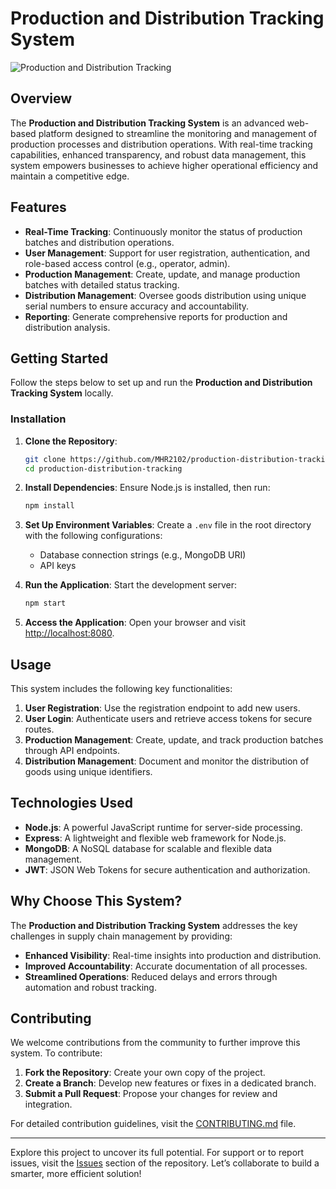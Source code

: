 # Production and Distribution Tracking System

![Production and Distribution Tracking](https://via.placeholder.com/800x200.png?text=Production+and+Distribution+Tracking+System)

## Overview

The **Production and Distribution Tracking System** is an advanced web-based platform designed to streamline the monitoring and management of production processes and distribution operations. With real-time tracking capabilities, enhanced transparency, and robust data management, this system empowers businesses to achieve higher operational efficiency and maintain a competitive edge.

## Features

- **Real-Time Tracking**: Continuously monitor the status of production batches and distribution operations.
- **User Management**: Support for user registration, authentication, and role-based access control (e.g., operator, admin).
- **Production Management**: Create, update, and manage production batches with detailed status tracking.
- **Distribution Management**: Oversee goods distribution using unique serial numbers to ensure accuracy and accountability.
- **Reporting**: Generate comprehensive reports for production and distribution analysis.

## Getting Started

Follow the steps below to set up and run the **Production and Distribution Tracking System** locally.

### Installation

1. **Clone the Repository**:
   ```bash
   git clone https://github.com/MHR2102/production-distribution-tracking.git
   cd production-distribution-tracking
   ```

2. **Install Dependencies**: Ensure Node.js is installed, then run:
   ```bash
   npm install
   ```

3. **Set Up Environment Variables**: Create a `.env` file in the root directory with the following configurations:
   - Database connection strings (e.g., MongoDB URI)
   - API keys

4. **Run the Application**: Start the development server:
   ```bash
   npm start
   ```

5. **Access the Application**: Open your browser and visit [http://localhost:8080](http://localhost:8080).

## Usage

This system includes the following key functionalities:

1. **User Registration**: Use the registration endpoint to add new users.
2. **User Login**: Authenticate users and retrieve access tokens for secure routes.
3. **Production Management**: Create, update, and track production batches through API endpoints.
4. **Distribution Management**: Document and monitor the distribution of goods using unique identifiers.

## Technologies Used

- **Node.js**: A powerful JavaScript runtime for server-side processing.
- **Express**: A lightweight and flexible web framework for Node.js.
- **MongoDB**: A NoSQL database for scalable and flexible data management.
- **JWT**: JSON Web Tokens for secure authentication and authorization.

## Why Choose This System?

The **Production and Distribution Tracking System** addresses the key challenges in supply chain management by providing:

- **Enhanced Visibility**: Real-time insights into production and distribution.
- **Improved Accountability**: Accurate documentation of all processes.
- **Streamlined Operations**: Reduced delays and errors through automation and robust tracking.

## Contributing

We welcome contributions from the community to further improve this system. To contribute:

1. **Fork the Repository**: Create your own copy of the project.
2. **Create a Branch**: Develop new features or fixes in a dedicated branch.
3. **Submit a Pull Request**: Propose your changes for review and integration.

For detailed contribution guidelines, visit the [CONTRIBUTING.md](https://github.com/MHR2102/production-distribution-tracking/blob/main/CONTRIBUTING.md) file.

---

Explore this project to uncover its full potential. For support or to report issues, visit the [Issues](https://github.com/MHR2102/production-distribution-tracking/issues) section of the repository. Let’s collaborate to build a smarter, more efficient solution!
